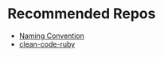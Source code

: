 # Recommended Repos
* [Naming Convention](https://github.com/ktaranov/naming-convention)
* [clean-code-ruby](https://github.com/uohzxela/clean-code-ruby)